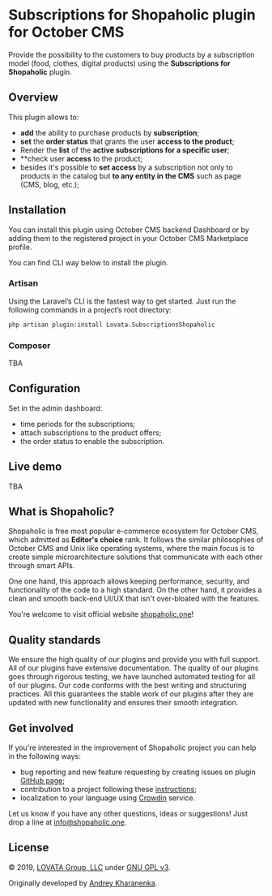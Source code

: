 # Subscriptions for Shopaholic plugin for October CMS

Provide the possibility to the customers to buy products by a subscription model (food, clothes, digital products) using the **Subscriptions for Shopaholic** plugin.

## Overview

This plugin allows to:
* **add** the ability to purchase products by **subscription**;
* **set** the **order status** that grants the user **access to the product**;
* Render the **list** of the **active subscriptions for a specific user**;
* **check user **access** to the product;
* besides it's possible to **set access** by a subscription not only to products in the catalog but **to any entity in the CMS** such as page (CMS, blog, etc.);

## Installation

You can install this plugin using October CMS backend Dashboard or by adding them to the registered project in your October CMS Marketplace profile.

You can find CLI way below to install the plugin.

### Artisan

Using the Laravel’s CLI is the fastest way to get started. Just run the following commands in a project’s root directory:

```bash
php artisan plugin:install Lovata.SubscriptionsShopaholic
```

### Composer

TBA

## Configuration
<!-- TODO: Rewrite the Configuration block. -->
Set in the admin dashboard:
- time periods for the subscriptions;
- attach subscriptions to the product offers;
- the order status to enable the subscription.

## Live demo

TBA

<!-- You can try out this plugin on our [demo site](http://demo.shopaholic.one). Sign in to [backend](http://demo.shopaholic.one/backend) using the following credentials:
* user: manager
* password: manager -->

## What is Shopaholic?

Shopaholic is free most popular e-commerce ecosystem for October CMS, which admitted as **Editor's choice** rank.
It follows the similar philosophies of October CMS and Unix like operating systems, where the main focus is to create simple microarchitecture solutions that communicate with each other through smart APIs.

One one hand, this approach allows keeping performance, security, and functionality of the code to a high standard.
On the other hand, it provides a clean and smooth back-end UI/UX that isn't over-bloated with the features.

You're welcome to visit official website [shopaholic.one](shopaholic.one)! 

## Quality standards

We ensure the high quality of our plugins and provide you with full support. All of our plugins have extensive documentation.
The quality of our plugins goes through rigorous testing, we have launched automated testing for all of our plugins.
Our code conforms with the best writing and structuring practices.
All this guarantees the stable work of our plugins after they are updated with new functionality and ensures their smooth integration.

## Get involved

If you're interested in the improvement of Shopaholic project you can help in the following ways:
* bug reporting and new feature requesting by creating issues on plugin [GitHub page](https://github.com/lovata/oc-shopaholic-plugin/issues);
* contribution to a project following these [instructions](https://github.com/lovata/oc-shopaholic-plugin/blob/master/CONTRIBUTING.md);
* localization to your language using [Crowdin](https://crowdin.com/project/shopaholic-plugin-for-october) service.

Let us know if you have any other questions, ideas or suggestions! Just drop a line at [info@shopaholic.one](mailto:info@shopaholic.one).

## License

© 2019, [LOVATA Group, LLC](https://github.com/lovata) under [GNU GPL v3](https://opensource.org/licenses/GPL-3.0).

Originally developed by [Andrey Kharanenka](https://github.com/kharanenka).

